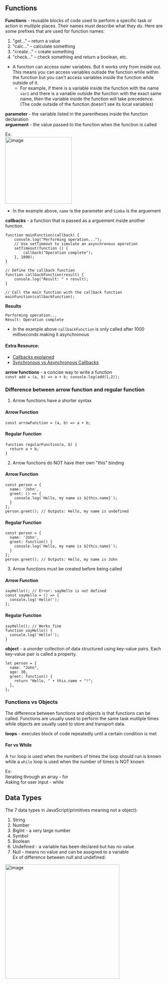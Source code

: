 ## Functions  

**Functions** - reusable blocks of code used to perform a specific task or action in multiple places. Their names must describe what they do. Here are some prefixes that are used for function names:  
1. "get…" – return a value  
2. "calc…" – calculate something  
3. "create…" – create something  
4. "check…" – check something and return a boolean, etc.
   
* A function can access outer variables. But it works only from inside out. This means you can access variables outisde the function while within the function but 
  you can't access variables inside the function while outside of it. 
    * For example, if there is a variable inside the function with the name `var1` and there is 
 a variable outside the function with the exact same name, then the variable inside the function will take precedence.
 (The code outside of the function doesn’t see its local variables)  
 


**parameter** -  the variable listed in the parentheses inside the function declaration   
**arguement** - the value passed to the function when the function is called  

Ex:  
<img width="212" alt="image" src="https://user-images.githubusercontent.com/69539559/169667026-0060d189-e203-4184-8c95-b5dbdf545cf8.png">  
* In the example above, `name` is the parameter and `Simba` is the arguement  

**callbacks** - a function that is passed as a arguement inside another function.
```
function mainFunction(callback) {
    console.log("Performing operation...");
    // Use setTimeout to simulate an asynchronous operation
    setTimeout(function () {
        callback("Operation complete");
    }, 1000);
}

// Define the callback function
function callbackFunction(result) {
    console.log("Result: " + result);
}

// Call the main function with the callback function
mainFunction(callbackFunction);
```
**Results**  
```
Performing operation...
Result: Operation complete
```
* In the example above `callbackFunction` is only called after 1000 milliseconds making it asynchronous

#### Extra Resource: 
- [Callbacks explained](https://www.geeksforgeeks.org/javascript-callbacks/)
- [Synchronous vs Asynchronous Callbacks](https://maximorlov.com/synchronous-vs-asynchronous-callbacks/#:~:text=The%20main%20difference%20between%20synchronous,like%20PHP%2C%20Ruby%20or%20Java.)

**arrow functions** - a concise way to write a function  
`
const add = (a, b) => a + b;
console.log(add(1,2));
`
### Difference between arrow function and regular function
1. Arrow functions have a shorter syntax
#### Arrow Function
```
const arrowFunction = (a, b) => a + b;
```
#### Regular Function
```
function regularFunction(a, b) {
  return a + b;
}
```    
2. Arrow functions do NOT have their own "this" binding
#### Arrow Function
```
const person = {
  name: 'John',
  greet: () => {
    console.log(`Hello, my name is ${this.name}`);
  }
};
person.greet(); // Outputs: Hello, my name is undefined
```
#### Regular Function
```
const person = {
  name: 'John',
  greet: function() {
    console.log(`Hello, my name is ${this.name}`);
  }
};
person.greet(); // Outputs: Hello, my name is John
```

3. Arrow functions must be created before being called
#### Arrow Function
```
sayHello(); // Error: sayHello is not defined
const sayHello = () => {
  console.log('Hello!');
};
```
#### Regular Function 
```
sayHello(); // Works fine
function sayHello() {
  console.log('Hello!');
}
```  
  
**object** - a unorder collection of data structured using key-value pairs. Each key-value pair is called a property.  
```
let person = {
  name: "John",
  age: 30,
  greet: function() {
    return "Hello, " + this.name + "!";
  },
};
```

### Functions vs Objects  
The difference between functions and objects is that functions can be called. Functions are usually used to perform the same task mutliple times while objects are usually used to store and transport data.

**loops** - executes block of code repeatedly until a certain condition is met  

#### For vs While
A `for` loop is used when the numbers of times the loop should run is known while a `while` loop is used when the number of times is NOT known  

Ex:   
Iterating through an array - for  
Asking for user input - while


## Data Types  
The 7 data types in JavaScript(primitives meaning not a object):  
1. String  
2. Number  
3. BigInt - a very large number  
4. Symbol  
5. Boolean  
6. Undefined - a variable has been declared but has no value  
7. Null - means no value and can be assigned to a variable  
Ex of difference between null and undefined:  
<img width="364" alt="image" src="https://user-images.githubusercontent.com/69539559/172753117-bfe5e407-1ec0-41c8-a6df-8d8baee29f23.png">  
